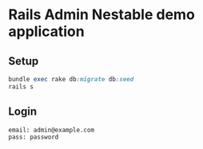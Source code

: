 # Rails Admin Nestable demo application

## Setup

```ruby
bundle exec rake db:migrate db:seed
rails s
```

## Login

```
email: admin@example.com
pass: password
```
